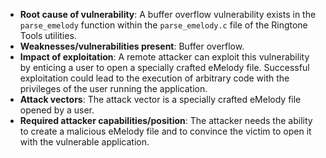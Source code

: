 - **Root cause of vulnerability**: A buffer overflow vulnerability exists in the `parse_emelody` function within the `parse_emelody.c` file of the Ringtone Tools utilities.
- **Weaknesses/vulnerabilities present**: Buffer overflow.
- **Impact of exploitation**: A remote attacker can exploit this vulnerability by enticing a user to open a specially crafted eMelody file. Successful exploitation could lead to the execution of arbitrary code with the privileges of the user running the application.
- **Attack vectors**: The attack vector is a specially crafted eMelody file opened by a user.
- **Required attacker capabilities/position**: The attacker needs the ability to create a malicious eMelody file and to convince the victim to open it with the vulnerable application.